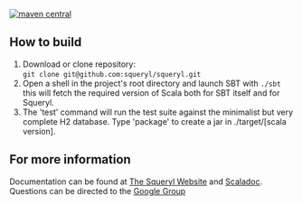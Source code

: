 [![maven central](https://maven-badges.herokuapp.com/maven-central/com.github.novamage/squeryl_2.12/badge.svg)](https://maven-badges.herokuapp.com/maven-central/com.github.novamage/squeryl_2.12)

## How to build
1. Download or clone repository:  
     `git clone git@github.com:squeryl/squeryl.git`
2. Open a shell in the project's root directory and launch SBT with `./sbt`
   this will fetch the required version of Scala both for
   SBT itself and for Squeryl.
3. The 'test' command will run the test suite against the
   minimalist but very complete H2 database.
   Type 'package' to create a jar in ./target/[scala version].

## For more information
Documentation can be found at [The Squeryl Website][1] and [Scaladoc][3]. Questions can be directed to the [Google Group][2]

[1]: https://www.squeryl.org
[2]: https://groups.google.com/forum/#!forum/squeryl
[3]: https://javadoc.io/doc/org.squeryl/squeryl_2.13
